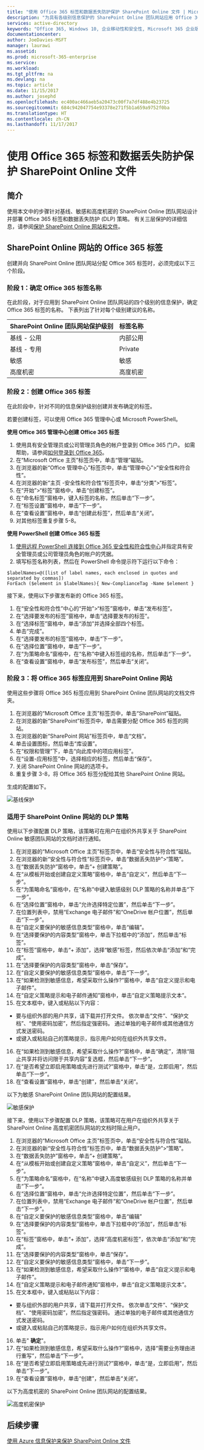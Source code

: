 ```yaml
---
title: "使用 Office 365 标签和数据丢失防护保护 SharePoint Online 文件 | Microsoft Docs"
description: "为具有各级别信息保护的 SharePoint Online 团队网站应用 Office 365 标签和数据丢失防护 (DLP) 策略。"
services: active-directory
keywords: "Office 365, Windows 10, 企业移动性和安全性, Microsoft 365 企业版"
documentationcenter: 
author: JoeDavies-MSFT
manager: laurawi
ms.assetid: 
ms.prod: microsoft-365-enterprise
ms.service: 
ms.workload: 
ms.tgt_pltfrm: na
ms.devlang: na
ms.topic: article
ms.date: 11/15/2017
ms.author: josephd
ms.openlocfilehash: ec400ac466aeb5a20473c00f7a7df488e4b23725
ms.sourcegitcommit: 684c942047754e93378e271f5b1a659a9752f0ba
ms.translationtype: HT
ms.contentlocale: zh-CN
ms.lasthandoff: 11/17/2017
---
```

# <a name="protect-sharepoint-online-files-with-office-365-labels-and-data-loss-prevention"></a>使用 Office 365 标签和数据丢失防护保护 SharePoint Online 文件

## <a name="introduction"></a>简介
使用本文中的步骤针对基线、敏感和高度机密的 SharePoint Online 团队网站设计并部署 Office 365 标签和数据丢失防护 (DLP) 策略。 有关三层保护的详细信息，请参阅[保护 SharePoint Online 网站和文件](secure-sharepoint-online-sites-and-files.md)。

## <a name="office-365-labels-for-your-sharepoint-online-sites"></a>SharePoint Online 网站的 Office 365 标签
创建并向 SharePoint Online 团队网站分配 Office 365 标签时，必须完成以下三个阶段。

### <a name="phase-1-determine-the-office-365-label-names"></a>阶段 1：确定 Office 365 标签名称

在此阶段，对于应用到 SharePoint Online 团队网站的四个级别的信息保护，确定 Office 365 标签的名称。 下表列出了针对每个级别建议的名称。
 
|**SharePoint Online 团队网站保护级别**|**标签名称**|
|:-----|:-----|
|基线 - 公用|内部公用|
|基线 - 专用|Private|
|敏感|敏感|
|高度机密|高度机密|

### <a name="phase-2-create-the-office-365-labels"></a>阶段 2：创建 Office 365 标签
在此阶段中，针对不同的信息保护级别创建并发布确定的标签。

若要创建标签，可以使用 Office 365 管理中心或 Microsoft PowerShell。

**使用 Office 365 管理中心创建 Office 365 标签**

1. 使用具有安全管理员或公司管理员角色的帐户登录到 Office 365 门户。 如需帮助，请参阅[如何登录到 Office 365](https://support.office.com/Article/Where-to-sign-in-to-Office-365-e9eb7d51-5430-4929-91ab-6157c5a050b4)。
2. 在“Microsoft Office 主页”标签页中，单击“管理”磁贴。
3. 在浏览器的新“Office 管理中心”标签页中，单击“管理中心”>“安全性和符合性”。
4. 在浏览器的新“主页 -安全性和符合性”标签页中，单击“分类”>“标签”。
5. 在“开始”>“标签”窗格中，单击“创建标签”。
6. 在“命名标签”窗格中，键入标签的名称，然后单击“下一步”。
7. 在“标签设置”窗格中，单击“下一步”。
8. 在“查看设置”窗格中，单击“创建此标签”，然后单击“关闭”。
9. 对其他标签重复步骤 5-8。

**使用 PowerShell 创建 Office 365 标签**

1. [使用远程 PowerShell 连接到 Office 365 安全性和符合性中心](http://go.microsoft.com/fwlink/?LinkID=799771&clcid=0x409)并指定具有安全管理员或公司管理员角色的帐户的凭据。
2. 填写标签名称列表，然后在 PowerShell 命令提示符下运行以下命令：

```
$labelNames=@([list of label names, each enclosed in quotes and separated by commas])
ForEach ($element in $labelNames){ New-ComplianceTag -Name $element }
```

接下来，使用以下步骤发布新的 Office 365 标签。

1. 在“安全性和符合性”中心的“开始”>“标签”窗格中，单击“发布标签”。
2. 在“选择要发布的标签”窗格中，单击“选择要发布的标签”。
3. 在“选择标签”窗格中，单击“添加”并选择全部四个标签。
4. 单击“完成”。
5. 在“选择要发布的标签”窗格中，单击“下一步”。
6. 在“选择位置”窗格中，单击“下一步”。
7. 在“为策略命名”窗格中，在“名称”中键入标签组的名称，然后单击“下一步”。
8. 在“查看设置”窗格中，单击“发布标签”，然后单击“关闭”。

### <a name="phase-3-apply-the-office-365-labels-to-your-sharepoint-online-sites"></a>阶段 3：将 Office 365 标签应用到 SharePoint Online 网站
使用这些步骤将 Office 365 标签应用到 SharePoint Online 团队网站的文档文件夹。

1. 在浏览器的“Microsoft Office 主页”标签页中，单击“SharePoint”磁贴。
2. 在浏览器的新“SharePoint”标签页中，单击需要分配 Office 365 标签的网站。
3. 在浏览器的新“SharePoint 网站”标签页中，单击“文档”。
4. 单击设置图标，然后单击“库设置”。
5. 在“权限和管理”下，单击“向此库中的项应用标签”。
6. 在“设置-应用标签”中，选择相应的标签，然后单击“保存”。
7. 关闭 SharePoint Online 网站的选项卡。
8. 重复步骤 3-8，将 Office 365 标签分配给其他 SharePoint Online 网站。

生成的配置如下。

 ![基线保护](./media/protect-files-with-o365-labels-dlp/site_labels.png)

### <a name="dlp-policies-for-your-sharepoint-online-sites"></a>适用于 SharePoint Online 网站的 DLP 策略
使用以下步骤配置 DLP 策略，该策略可在用户在组织外共享关于 SharePoint Online 敏感团队网站的文档时进行通知。

1. 在浏览器的“Microsoft Office 主页”标签页中，单击“安全性与符合性”磁贴。
2. 在浏览器的新“安全性与符合性”标签页中，单击“数据丢失防护”>“策略”。
3. 在“数据丢失防护”窗格中，单击“+ 创建策略”。
4. 在“从模板开始或创建自定义策略”窗格中，单击“自定义”，然后单击“下一步”。
5. 在“为策略命名”窗格中，在“名称”中键入敏感级别 DLP 策略的名称并单击“下一步”。
6. 在“选择位置”窗格中，单击“允许选择特定位置”，然后单击“下一步”。
7. 在位置列表中，禁用“Exchange 电子邮件”和“OneDrive 帐户位置”，然后单击“下一步”。
8. 在“自定义要保护的敏感信息类型”窗格中，单击“编辑”。
9. 在“选择要保护的内容类型”窗格中，单击下拉框中的“添加”，然后单击“标签”。
10. 在“标签”窗格中，单击“+ 添加”，选择“敏感”标签，然后依次单击“添加”和“完成”。
11. 在“选择要保护的内容类型”窗格中，单击“保存”。
12. 在“自定义要保护的敏感信息类型”窗格中，单击“下一步”。
13. 在“如果检测到敏感信息，希望采取什么操作?”窗格中，单击“自定义提示和电子邮件”。
14. 在“自定义策略提示和电子邮件通知”窗格中，单击“自定义策略提示文本”。
15. 在文本框中，键入或粘贴以下内容：
 * 要与组织外部的用户共享，请下载并打开文件。 依次单击“文件”、“保护文档”、“使用密码加密”，然后指定强密码。 通过单独的电子邮件或其他通信方式发送密码。
 * 或键入或粘贴自己的策略提示，指示用户如何在组织外共享文件。
16. 在“如果检测到敏感信息，希望采取什么操作?”窗格中，单击“确定”，清除“阻止共享并将访问限于共享内容”复选框，然后单击“下一步”。
17. 在“是否希望立即启用策略或先进行测试?”窗格中，单击“是，立即启用”，然后单击“下一步”。
18. 在“查看设置”窗格中，单击“创建”，然后单击“关闭”。

以下为敏感 SharePoint Online 团队网站的配置结果。

 ![敏感保护](./media/protect-files-with-o365-labels-dlp/sensitive_w_dlp.png)

接下来，使用以下步骤配置 DLP 策略，该策略可在用户在组织外共享关于 SharePoint Online 高度机密团队网站的文档时阻止用户。

1. 在浏览器的“Microsoft Office 主页”标签页中，单击“安全性与符合性”磁贴。
2. 在浏览器的新“安全性与符合性”标签页中，单击“数据丢失防护”>“策略”。
3. 在“数据丢失防护”窗格中，单击“+ 创建策略”。
4. 在“从模板开始或创建自定义策略”窗格中，单击“自定义”，然后单击“下一步”。
5. 在“为策略命名”窗格中，在“名称”中键入高度敏感级别 DLP 策略的名称并单击“下一步”。
6. 在“选择位置”窗格中，单击“允许选择特定位置”，然后单击“下一步”。
7. 在位置列表中，禁用“Exchange 电子邮件”和“OneDrive 帐户位置”，然后单击“下一步”。
8. 在“自定义要保护的敏感信息类型”窗格中，单击“编辑”
9. 在“选择要保护的内容类型”窗格中，单击下拉框中的“添加”，然后单击“标签”。
10. 在“标签”窗格中，单击“+ 添加”，选择“高度机密标签”，依次单击“添加”和“完成”。
11. 在“选择要保护的内容类型”窗格中，单击“保存”。
12. 在“自定义要保护的敏感信息类型”窗格中，单击“下一步”。
13. 在“如果检测到敏感信息，希望采取什么操作?”窗格中，单击“自定义提示和电子邮件”。
14. 在“自定义策略提示和电子邮件通知”窗格中，单击“自定义策略提示文本”。
15. 在文本框中，键入或粘贴以下内容：
 * 要与组织外部的用户共享，请下载并打开文件。 依次单击“文件”、“保护文档”、“使用密码加密”，然后指定强密码。 通过单独的电子邮件或其他通信方式发送密码。
 * 或键入或粘贴自己的策略提示，指示用户如何在组织外共享文件。
16. 单击" **确定**"。
17. 在“如果检测到敏感信息，希望采取什么操作?”窗格中，选择“需要业务理由进行重写”，然后单击“下一步”。
18. 在“是否希望立即启用策略或先进行测试?”窗格中，单击“是，立即启用”，然后单击“下一步”。
19. 在“查看设置”窗格中，单击“创建”，然后单击“关闭”。

以下为高度机密的 SharePoint Online 团队网站的配置结果。

 ![高度机密保护](./media/protect-files-with-o365-labels-dlp/hc_w_dlp.png)

## <a name="next-steps"></a>后续步骤

[使用 Azure 信息保护来保护 SharePoint Online 文件](protect-files-with-aip.md)






